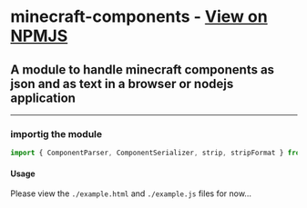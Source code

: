 # minecraft-components - [View on NPMJS](https://www.npmjs.com/package/minecraft-components)

## A module to handle minecraft components as json and as text in a browser or nodejs application

---

### importig the module

```js
import { ComponentParser, ComponentSerializer, strip, stripFormat } from 'minecraft-components';
```

#### Usage

Please view the `./example.html` and `./example.js` files for now...
